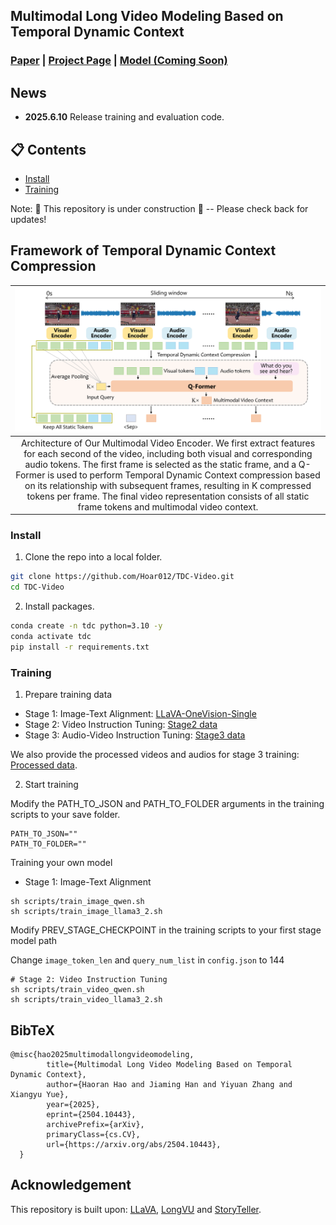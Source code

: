## Multimodal Long Video Modeling Based on Temporal Dynamic Context

### [Paper](https://arxiv.org/abs/2504.10443) | [Project Page](https://hoar012.github.io/TDC-Project/) | [Model (Coming Soon)](https://github.com/Hoar012/TDC-Video)


## News
- **2025.6.10** Release training and evaluation code.

<!-- ## Unified Multimodal Long Video Understanding
| <img src="./images/teaser.png" alt="MM-Video" width="600"> |
|:--:| -->


## 📋 Contents

- [Install](#install)
- [Training](#Training)
<!-- - [Models](#models)
- [Demo](#demo)
- [Data](#data)
- [Evaluation](#evaluation) -->

Note: 🚧 This repository is under construction 🚧 -- Please check back for updates!

## Framework of Temporal Dynamic Context Compression
| ![TDC](./images/framework.png) |
|:--:|
| Architecture of Our Multimodal Video Encoder. We first extract features for each second of the video, including both visual and corresponding audio tokens. The first frame is selected as the static frame, and a Q-Former is used to perform Temporal Dynamic Context compression based on its relationship with subsequent frames, resulting in K compressed tokens per frame. The final video representation consists of all static frame tokens and multimodal video context. |

### Install

1. Clone the repo into a local folder.

```bash
git clone https://github.com/Hoar012/TDC-Video.git
cd TDC-Video
```

2. Install packages.

```bash
conda create -n tdc python=3.10 -y
conda activate tdc
pip install -r requirements.txt
```

### Training

1. Prepare training data

+ Stage 1: Image-Text Alignment: [LLaVA-OneVision-Single](https://huggingface.co/datasets/lmms-lab/LLaVA-OneVision-Data)
+ Stage 2: Video Instruction Tuning: [Stage2 data](https://huggingface.co/datasets/Hoar012/TDC_training_data/tree/main/stage2_data)
+ Stage 3: Audio-Video Instruction Tuning: [Stage3 data](https://huggingface.co/datasets/Hoar012/TDC_training_data/tree/main/stage3_data)

We also provide the processed videos and audios for stage 3 training: [Processed data](https://huggingface.co/datasets/Hoar012/TDC_training_data).

2. Start training

Modify the PATH_TO_JSON and PATH_TO_FOLDER arguments in the training scripts to your save folder.

```
PATH_TO_JSON=""
PATH_TO_FOLDER=""
```
Training your own model
+ Stage 1: Image-Text Alignment
```
sh scripts/train_image_qwen.sh
sh scripts/train_image_llama3_2.sh
```

Modify PREV_STAGE_CHECKPOINT in the training scripts to your first stage model path

Change `image_token_len` and `query_num_list` in `config.json` to 144

```
# Stage 2: Video Instruction Tuning
sh scripts/train_video_qwen.sh
sh scripts/train_video_llama3_2.sh
```


## BibTeX
```
@misc{hao2025multimodallongvideomodeling,
        title={Multimodal Long Video Modeling Based on Temporal Dynamic Context}, 
        author={Haoran Hao and Jiaming Han and Yiyuan Zhang and Xiangyu Yue},
        year={2025},
        eprint={2504.10443},
        archivePrefix={arXiv},
        primaryClass={cs.CV},
        url={https://arxiv.org/abs/2504.10443}, 
  }
```


## Acknowledgement

This repository is built upon: [LLaVA](https://github.com/haotian-liu/LLaVA), [LongVU](https://github.com/Vision-CAIR/LongVU) and [StoryTeller](https://github.com/hyc2026/storyteller).